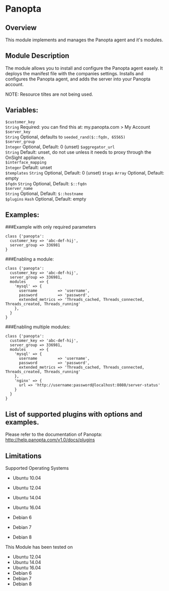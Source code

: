 # Panopta


## Overview

This module implements and manages the Panopta agent and it's modules.

## Module Description

The module allows you to install and configure the Panopta agent easely.
It deploys the manifest file with the companies settings.
Installs and configures the Panopta agent, and adds the server into your Panopta account.

NOTE: Resource tiltes are not being used.

## Variables:
`$customer_key`  
`String` Required: you can find this at: my.panopta.com > My Account  
`$server_key`  
`String` Optional, defaults to `seeded_rand($::fqdn, 65565)`  
`$server_group`  
`Integer` Optional, Default: 0 (unset)
`$aggregator_url`  
`String` Default: unset, do not use unless it needs to proxy through the OnSight appliance.  
`$interface_mapping`  
`Integer` Default: unset  
`$templates`
`String` Optional, Default: 0 (unset)
`$tags`
`Array` Optional, Default: empty  
`$fqdn`
`String` Optional, Default: `$::fqdn`  
`$server_name`  
`String` Optional, Default: `$::hostname`  
`$plugins`
`Hash` Optional, Default: empty

## Examples:
###Example with only required parameters
```puppet
class {'panopta':
  customer_key => 'abc-def-hij',
  server_group => 336981
}
```

###Enabling a module:
```puppet
class {'panopta':
  customer_key => 'abc-def-hij',
  server_group => 336981,
  modules      => {
    'mysql' => {
      username         => 'username',
      password         => 'password',
      extended_metrics => 'Threads_cached, Threads_connected, Threads_created, Threads_running'
    },
  }
}
```

###Enabling multiple modules:
```puppet
class {'panopta':
  customer_key => 'abc-def-hij',
  server_group => 336981,
  modules      => {
    'mysql' => {
      username         => 'username',
      password         => 'password',
      extended_metrics => 'Threads_cached, Threads_connected, Threads_created, Threads_running'
    },
    'nginx' => {
      url => 'http://username:password@localhost:8080/server-status'
    }
  }
}
```

## List of supported plugins with options and examples.
Please refer to the documentation of Panopta: http://help.panopta.com/v1.0/docs/plugins

## Limitations
Supported Operating Systems

* Ubuntu 10.04
* Ubuntu 12.04
* Ubuntu 14.04
* Ubuntu 16.04

* Debian 6
* Debian 7
* Debian 8

This Module has been tested on

* Ubuntu 12.04
* Ubuntu 14.04
* Ubuntu 16.04
* Debian 6
* Debian 7
* Debian 8
